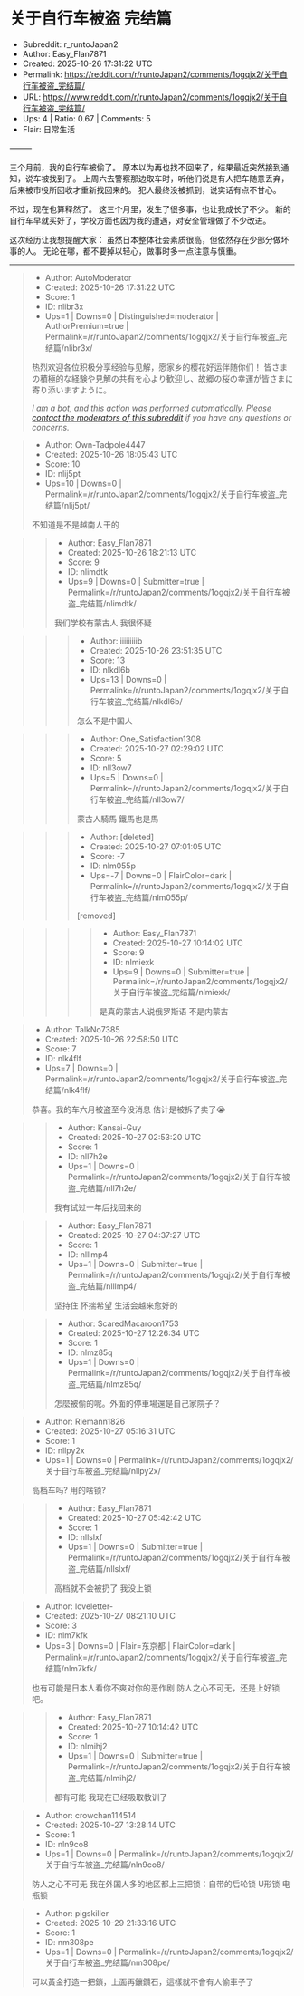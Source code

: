 # 关于自行车被盗 完结篇

- Subreddit: r_runtoJapan2
- Author: Easy_Flan7871
- Created: 2025-10-26 17:31:22 UTC
- Permalink: https://reddit.com/r/runtoJapan2/comments/1ogqjx2/关于自行车被盗_完结篇/
- URL: https://www.reddit.com/r/runtoJapan2/comments/1ogqjx2/关于自行车被盗_完结篇/
- Ups: 4 | Ratio: 0.67 | Comments: 5
- Flair: 日常生活


⸻

三个月前，我的自行车被偷了。
原本以为再也找不回来了，结果最近突然接到通知，说车被找到了。
上周六去警察那边取车时，听他们说是有人把车随意丢弃，后来被市役所回收才重新找回来的。
犯人最终没被抓到，说实话有点不甘心。

不过，现在也算释然了。 这三个月里，发生了很多事，也让我成长了不少。
新的自行车早就买好了，学校方面也因为我的遭遇，对安全管理做了不少改进。

这次经历让我想提醒大家：
虽然日本整体社会素质很高，但依然存在少部分做坏事的人。
无论在哪，都不要掉以轻心，做事时多一点注意与慎重。


---

> - Author: AutoModerator
> - Created: 2025-10-26 17:31:22 UTC
> - Score: 1
> - ID: nlibr3x
> - Ups=1 | Downs=0 | Distinguished=moderator | AuthorPremium=true | Permalink=/r/runtoJapan2/comments/1ogqjx2/关于自行车被盗_完结篇/nlibr3x/
>
> 热烈欢迎各位积极分享经验与见解，愿家乡的樱花好运伴随你们！
> 皆さまの積極的な経験や見解の共有を心より歓迎し、故郷の桜の幸運が皆さまに寄り添いますように。
> 
> *I am a bot, and this action was performed automatically. Please [contact the moderators of this subreddit](/message/compose/?to=/r/runtoJapan2) if you have any questions or concerns.*

> - Author: Own-Tadpole4447
> - Created: 2025-10-26 18:05:43 UTC
> - Score: 10
> - ID: nlij5pt
> - Ups=10 | Downs=0 | Permalink=/r/runtoJapan2/comments/1ogqjx2/关于自行车被盗_完结篇/nlij5pt/
>
> 不知道是不是越南人干的

>> - Author: Easy_Flan7871
>> - Created: 2025-10-26 18:21:13 UTC
>> - Score: 9
>> - ID: nlimdtk
>> - Ups=9 | Downs=0 | Submitter=true | Permalink=/r/runtoJapan2/comments/1ogqjx2/关于自行车被盗_完结篇/nlimdtk/
>>
>> 我们学校有蒙古人 我很怀疑

>>> - Author: iiiiiiiiib
>>> - Created: 2025-10-26 23:51:35 UTC
>>> - Score: 13
>>> - ID: nlkdl6b
>>> - Ups=13 | Downs=0 | Permalink=/r/runtoJapan2/comments/1ogqjx2/关于自行车被盗_完结篇/nlkdl6b/
>>>
>>> 怎么不是中国人

>>> - Author: One_Satisfaction1308
>>> - Created: 2025-10-27 02:29:02 UTC
>>> - Score: 5
>>> - ID: nll3ow7
>>> - Ups=5 | Downs=0 | Permalink=/r/runtoJapan2/comments/1ogqjx2/关于自行车被盗_完结篇/nll3ow7/
>>>
>>> 蒙古人騎馬 鐵馬也是馬

>>> - Author: [deleted]
>>> - Created: 2025-10-27 07:01:05 UTC
>>> - Score: -7
>>> - ID: nlm055p
>>> - Ups=-7 | Downs=0 | FlairColor=dark | Permalink=/r/runtoJapan2/comments/1ogqjx2/关于自行车被盗_完结篇/nlm055p/
>>>
>>> [removed]

>>>> - Author: Easy_Flan7871
>>>> - Created: 2025-10-27 10:14:02 UTC
>>>> - Score: 9
>>>> - ID: nlmiexk
>>>> - Ups=9 | Downs=0 | Submitter=true | Permalink=/r/runtoJapan2/comments/1ogqjx2/关于自行车被盗_完结篇/nlmiexk/
>>>>
>>>> 是真的蒙古人说俄罗斯语  不是内蒙古

> - Author: TalkNo7385
> - Created: 2025-10-26 22:58:50 UTC
> - Score: 7
> - ID: nlk4flf
> - Ups=7 | Downs=0 | Permalink=/r/runtoJapan2/comments/1ogqjx2/关于自行车被盗_完结篇/nlk4flf/
>
> 恭喜。我的车六月被盗至今没消息 估计是被拆了卖了😭

>> - Author: Kansai-Guy
>> - Created: 2025-10-27 02:53:20 UTC
>> - Score: 1
>> - ID: nll7h2e
>> - Ups=1 | Downs=0 | Permalink=/r/runtoJapan2/comments/1ogqjx2/关于自行车被盗_完结篇/nll7h2e/
>>
>> 我有试过一年后找回来的

>> - Author: Easy_Flan7871
>> - Created: 2025-10-27 04:37:27 UTC
>> - Score: 1
>> - ID: nlllmp4
>> - Ups=1 | Downs=0 | Submitter=true | Permalink=/r/runtoJapan2/comments/1ogqjx2/关于自行车被盗_完结篇/nlllmp4/
>>
>> 坚持住 怀揣希望   生活会越来愈好的

>> - Author: ScaredMacaroon1753
>> - Created: 2025-10-27 12:26:34 UTC
>> - Score: 1
>> - ID: nlmz85q
>> - Ups=1 | Downs=0 | Permalink=/r/runtoJapan2/comments/1ogqjx2/关于自行车被盗_完结篇/nlmz85q/
>>
>> 怎麼被偷的呢。外面的停車場還是自己家院子？

> - Author: Riemann1826
> - Created: 2025-10-27 05:16:31 UTC
> - Score: 1
> - ID: nllpy2x
> - Ups=1 | Downs=0 | Permalink=/r/runtoJapan2/comments/1ogqjx2/关于自行车被盗_完结篇/nllpy2x/
>
> 高档车吗? 用的啥锁?

>> - Author: Easy_Flan7871
>> - Created: 2025-10-27 05:42:42 UTC
>> - Score: 1
>> - ID: nllslxf
>> - Ups=1 | Downs=0 | Submitter=true | Permalink=/r/runtoJapan2/comments/1ogqjx2/关于自行车被盗_完结篇/nllslxf/
>>
>> 高档就不会被扔了  我没上锁

> - Author: loveletter-
> - Created: 2025-10-27 08:21:10 UTC
> - Score: 3
> - ID: nlm7kfk
> - Ups=3 | Downs=0 | Flair=东京都 | FlairColor=dark | Permalink=/r/runtoJapan2/comments/1ogqjx2/关于自行车被盗_完结篇/nlm7kfk/
>
> 也有可能是日本人看你不爽对你的恶作剧
> 防人之心不可无，还是上好锁吧。

>> - Author: Easy_Flan7871
>> - Created: 2025-10-27 10:14:42 UTC
>> - Score: 1
>> - ID: nlmihj2
>> - Ups=1 | Downs=0 | Submitter=true | Permalink=/r/runtoJapan2/comments/1ogqjx2/关于自行车被盗_完结篇/nlmihj2/
>>
>> 都有可能  我现在已经吸取教训了

> - Author: crowchan114514
> - Created: 2025-10-27 13:28:14 UTC
> - Score: 1
> - ID: nln9co8
> - Ups=1 | Downs=0 | Permalink=/r/runtoJapan2/comments/1ogqjx2/关于自行车被盗_完结篇/nln9co8/
>
> 防人之心不可无 我在外国人多的地区都上三把锁：自带的后轮锁 U形锁 电瓶锁

> - Author: pigskiller
> - Created: 2025-10-29 21:33:16 UTC
> - Score: 1
> - ID: nm308pe
> - Ups=1 | Downs=0 | Permalink=/r/runtoJapan2/comments/1ogqjx2/关于自行车被盗_完结篇/nm308pe/
>
> 可以黃金打造一把鎖，上面再鑲鑽石，這樣就不會有人偷車子了
